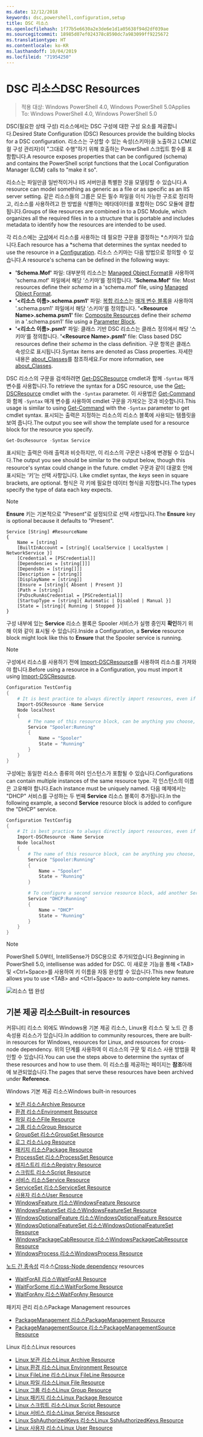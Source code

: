 ```yaml
---
ms.date: 12/12/2018
keywords: dsc,powershell,configuration,setup
title: DSC 리소스
ms.openlocfilehash: 1f77b5e6630a2e3de6e1d1a05638f94d2df039ae
ms.sourcegitcommit: 18985d07ef024378c8590dc7a983099ff9225672
ms.translationtype: HT
ms.contentlocale: ko-KR
ms.lasthandoff: 10/04/2019
ms.locfileid: "71954250"
---
```

# <a name="dsc-resources"></a><span data-ttu-id="1e026-103">DSC 리소스</span><span class="sxs-lookup"><span data-stu-id="1e026-103">DSC Resources</span></span>

><span data-ttu-id="1e026-104">적용 대상: Windows PowerShell 4.0, Windows PowerShell 5.0</span><span class="sxs-lookup"><span data-stu-id="1e026-104">Applies To: Windows PowerShell 4.0, Windows PowerShell 5.0</span></span>

<span data-ttu-id="1e026-105">DSC(필요한 상태 구성) 리소스에서는 DSC 구성에 대한 구성 요소를 제공합니다.</span><span class="sxs-lookup"><span data-stu-id="1e026-105">Desired State Configuration (DSC) Resources provide the building blocks for a DSC configuration.</span></span> <span data-ttu-id="1e026-106">리소스는 구성할 수 있는 속성(스키마)을 노출하고 LCM(로컬 구성 관리자)이 "그대로 수행"하기 위해 호출하는 PowerShell 스크립트 함수를 포함합니다.</span><span class="sxs-lookup"><span data-stu-id="1e026-106">A resource exposes properties that can be configured (schema) and contains the PowerShell script functions that the Local Configuration Manager (LCM) calls to "make it so".</span></span>

<span data-ttu-id="1e026-107">리소스는 파일만큼 일반적이거나 IIS 서버만큼 특별한 것을 모델링할 수 있습니다.</span><span class="sxs-lookup"><span data-stu-id="1e026-107">A resource can model something as generic as a file or as specific as an IIS server setting.</span></span>  <span data-ttu-id="1e026-108">같은 리소스들의 그룹은 모든 필수 파일을 이식 가능한 구조로 정리하고, 리소스를 사용하려고 한 방법을 식별하는 메타데이터를 포함하는 DSC 모듈에 결합됩니다.</span><span class="sxs-lookup"><span data-stu-id="1e026-108">Groups of like resources are combined in to a DSC Module, which organizes all the required files in to a structure that is portable and includes metadata to identify how the resources are intended to be used.</span></span>

<span data-ttu-id="1e026-109">각 리소스에는 [구성](../configurations/configurations.md)에서 리소스를 사용하는 데 필요한 구문을 결정하는 \*스키마가 있습니다.</span><span class="sxs-lookup"><span data-stu-id="1e026-109">Each resource has a \*schema that determines the syntax needed to use the resource in a [Configuration](../configurations/configurations.md).</span></span> <span data-ttu-id="1e026-110">리소스 스키마는 다음 방법으로 정의할 수 있습니다.</span><span class="sxs-lookup"><span data-stu-id="1e026-110">A resource's schema can be defined in the following ways:</span></span>

- <span data-ttu-id="1e026-111">**'Schema.Mof'** 파일: 대부분의 리소스는 [Managed Object Format](/windows/desktop/wmisdk/managed-object-format--mof-)을 사용하여 'schema.mof' 파일에서 해당 ‘스키마’를 정의합니다. </span><span class="sxs-lookup"><span data-stu-id="1e026-111">**'Schema.Mof'** file: Most resources define their *schema* in a 'schema.mof' file, using [Managed Object Format](/windows/desktop/wmisdk/managed-object-format--mof-).</span></span>
- <span data-ttu-id="1e026-112">**'\<리소스 이름\>.schema.psm1'** 파일: [복합 리소스](../configurations/compositeConfigs.md)는 [매개 변수 블록](/powershell/module/microsoft.powershell.core/about/about_functions?view=powershell-6#functions-with-parameters)을 사용하여 '<ResourceName>.schema.psm1' 파일에서 해당 ‘스키마’를 정의합니다. </span><span class="sxs-lookup"><span data-stu-id="1e026-112">**'\<Resource Name\>.schema.psm1'** file: [Composite Resources](../configurations/compositeConfigs.md) define their *schema* in a '<ResourceName>.schema.psm1' file using a [Parameter Block](/powershell/module/microsoft.powershell.core/about/about_functions?view=powershell-6#functions-with-parameters).</span></span>
- <span data-ttu-id="1e026-113">**'\<리소스 이름\>.psm1'** 파일: 클래스 기반 DSC 리소스는 클래스 정의에서 해당 ‘스키마’를 정의합니다. </span><span class="sxs-lookup"><span data-stu-id="1e026-113">**'\<Resource Name\>.psm1'** file: Class based DSC resources define their *schema* in the class definition.</span></span> <span data-ttu-id="1e026-114">구문 항목은 클래스 속성으로 표시됩니다.</span><span class="sxs-lookup"><span data-stu-id="1e026-114">Syntax items are denoted as Class properties.</span></span> <span data-ttu-id="1e026-115">자세한 내용은 [about_Classes](/powershell/module/psdesiredstateconfiguration/about/about_classes_and_dsc)를 참조하세요.</span><span class="sxs-lookup"><span data-stu-id="1e026-115">For more information, see [about_Classes](/powershell/module/psdesiredstateconfiguration/about/about_classes_and_dsc).</span></span>

<span data-ttu-id="1e026-116">DSC 리소스의 구문을 검색하려면 [Get-DSCResource](/powershell/module/PSDesiredStateConfiguration/Get-DscResource) cmdlet과 함께 `-Syntax` 매개 변수를 사용합니다.</span><span class="sxs-lookup"><span data-stu-id="1e026-116">To retrieve the syntax for a DSC resource, use the [Get-DSCResource](/powershell/module/PSDesiredStateConfiguration/Get-DscResource) cmdlet with the `-Syntax` parameter.</span></span> <span data-ttu-id="1e026-117">이 사용법은 [Get-Command](/powershell/module/microsoft.powershell.core/get-command)와 함께 `-Syntax` 매개 변수를 사용하여 cmdlet 구문을 가져오는 것과 비슷합니다.</span><span class="sxs-lookup"><span data-stu-id="1e026-117">This usage is similar to using [Get-Command](/powershell/module/microsoft.powershell.core/get-command) with the `-Syntax` parameter to get cmdlet syntax.</span></span> <span data-ttu-id="1e026-118">표시되는 출력은 지정하는 리소스의 리소스 블록에 사용되는 템플릿을 보여 줍니다.</span><span class="sxs-lookup"><span data-stu-id="1e026-118">The output you see will show the template used for a resource block for the resource you specify.</span></span>

```powershell
Get-DscResource -Syntax Service
```

<span data-ttu-id="1e026-119">표시되는 출력은 아래 출력과 비슷하지만, 이 리소스의 구문은 나중에 변경될 수 있습니다.</span><span class="sxs-lookup"><span data-stu-id="1e026-119">The output you see should be similar to the output below, though this resource's syntax could change in the future.</span></span> <span data-ttu-id="1e026-120">cmdlet 구문과 같이 대괄호 안에 표시되는 ‘키’는 선택 사항입니다. </span><span class="sxs-lookup"><span data-stu-id="1e026-120">Like cmdlet syntax, the *keys* seen in square brackets, are optional.</span></span> <span data-ttu-id="1e026-121">형식은 각 키에 필요한 데이터 형식을 지정합니다.</span><span class="sxs-lookup"><span data-stu-id="1e026-121">The types specify the type of data each key expects.</span></span>

> [!NOTE]
> <span data-ttu-id="1e026-122">**Ensure** 키는 기본적으로 "Present"로 설정되므로 선택 사항입니다.</span><span class="sxs-lookup"><span data-stu-id="1e026-122">The **Ensure** key is optional because it defaults to "Present".</span></span>

```output
Service [String] #ResourceName
{
    Name = [string]
    [BuiltInAccount = [string]{ LocalService | LocalSystem | NetworkService }]
    [Credential = [PSCredential]]
    [Dependencies = [string[]]]
    [DependsOn = [string[]]]
    [Description = [string]]
    [DisplayName = [string]]
    [Ensure = [string]{ Absent | Present }]
    [Path = [string]]
    [PsDscRunAsCredential = [PSCredential]]
    [StartupType = [string]{ Automatic | Disabled | Manual }]
    [State = [string]{ Running | Stopped }]
}
```

<span data-ttu-id="1e026-123">구성 내부에 있는 **Service** 리소스 블록은 Spooler 서비스가 실행 중인지 **확인**하기 위해 이와 같이 표시될 수 있습니다.</span><span class="sxs-lookup"><span data-stu-id="1e026-123">Inside a Configuration, a **Service** resource block might look like this to **Ensure** that the Spooler service is running.</span></span>

> [!NOTE]
> <span data-ttu-id="1e026-124">구성에서 리소스를 사용하기 전에 [Import-DSCResource](../configurations/import-dscresource.md)를 사용하여 리소스를 가져와야 합니다.</span><span class="sxs-lookup"><span data-stu-id="1e026-124">Before using a resource in a Configuration, you must import it using [Import-DSCResource](../configurations/import-dscresource.md).</span></span>

```powershell
Configuration TestConfig
{
    # It is best practice to always directly import resources, even if the resource is a built-in resource.
    Import-DSCResource -Name Service
    Node localhost
    {
        # The name of this resource block, can be anything you choose, as long as it is of type [String] as indicated by the schema.
        Service "Spooler:Running"
        {
            Name = "Spooler"
            State = "Running"
        }
    }
}
```

<span data-ttu-id="1e026-125">구성에는 동일한 리소스 종류의 여러 인스턴스가 포함될 수 있습니다.</span><span class="sxs-lookup"><span data-stu-id="1e026-125">Configurations can contain multiple instances of the same resource type.</span></span> <span data-ttu-id="1e026-126">각 인스턴스의 이름은 고유해야 합니다.</span><span class="sxs-lookup"><span data-stu-id="1e026-126">Each instance must be uniquely named.</span></span> <span data-ttu-id="1e026-127">다음 예제에서는 "DHCP" 서비스를 구성하는 두 번째 **Service** 리소스 블록이 추가됩니다.</span><span class="sxs-lookup"><span data-stu-id="1e026-127">In the following example, a second **Service** resource block is added to configure the "DHCP" service.</span></span>

```powershell
Configuration TestConfig
{
    # It is best practice to always directly import resources, even if the resource is a built-in resource.
    Import-DSCResource -Name Service
    Node localhost
    {
        # The name of this resource block, can be anything you choose, as long as it is of type [String] as indicated by the schema.
        Service "Spooler:Running"
        {
            Name = "Spooler"
            State = "Running"
        }

        # To configure a second service resource block, add another Service resource block and use a unique name.
        Service "DHCP:Running"
        {
            Name = "DHCP"
            State = "Running"
        }
    }
}
```

> [!NOTE]
> <span data-ttu-id="1e026-128">PowerShell 5.0부터, IntelliSense가 DSC용으로 추가되었습니다.</span><span class="sxs-lookup"><span data-stu-id="1e026-128">Beginning in PowerShell 5.0, intellisense was added for DSC.</span></span> <span data-ttu-id="1e026-129">이 새로운 기능을 통해 \<TAB\> 및 \<Ctrl+Space\>를 사용하여 키 이름을 자동 완성할 수 있습니다.</span><span class="sxs-lookup"><span data-stu-id="1e026-129">This new feature allows you to use \<TAB\> and \<Ctrl+Space\> to auto-complete key names.</span></span>

![리소스 탭 완성](../media/resource-tabcompletion.png)

## <a name="built-in-resources"></a><span data-ttu-id="1e026-131">기본 제공 리소스</span><span class="sxs-lookup"><span data-stu-id="1e026-131">Built-in resources</span></span>

<span data-ttu-id="1e026-132">커뮤니티 리소스 외에도 Windows용 기본 제공 리소스, Linux용 리소스 및 노드 간 종속성용 리소스가 있습니다.</span><span class="sxs-lookup"><span data-stu-id="1e026-132">In addition to community resources, there are built-in resources for Windows, resources for Linux, and resources for cross-node dependency.</span></span> <span data-ttu-id="1e026-133">위의 단계를 사용하여 이 리소스의 구문 및 리소스 사용 방법을 확인할 수 있습니다.</span><span class="sxs-lookup"><span data-stu-id="1e026-133">You can use the steps above to determine the syntax of these resources and how to use them.</span></span> <span data-ttu-id="1e026-134">이 리소스를 제공하는 페이지는 **참조**아래에 보관되었습니다.</span><span class="sxs-lookup"><span data-stu-id="1e026-134">The pages that serve these resources have been archived under **Reference**.</span></span>

<span data-ttu-id="1e026-135">Windows 기본 제공 리소스</span><span class="sxs-lookup"><span data-stu-id="1e026-135">Windows built-in resources</span></span>

* [<span data-ttu-id="1e026-136">보관 리소스</span><span class="sxs-lookup"><span data-stu-id="1e026-136">Archive Resource</span></span>](../reference/resources/windows/archiveResource.md)
* [<span data-ttu-id="1e026-137">환경 리소스</span><span class="sxs-lookup"><span data-stu-id="1e026-137">Environment Resource</span></span>](../reference/resources/windows/environmentResource.md)
* [<span data-ttu-id="1e026-138">파일 리소스</span><span class="sxs-lookup"><span data-stu-id="1e026-138">File Resource</span></span>](../reference/resources/windows/fileResource.md)
* [<span data-ttu-id="1e026-139">그룹 리소스</span><span class="sxs-lookup"><span data-stu-id="1e026-139">Group Resource</span></span>](../reference/resources/windows/groupResource.md)
* [<span data-ttu-id="1e026-140">GroupSet 리소스</span><span class="sxs-lookup"><span data-stu-id="1e026-140">GroupSet Resource</span></span>](../reference/resources/windows/groupSetResource.md)
* [<span data-ttu-id="1e026-141">로그 리소스</span><span class="sxs-lookup"><span data-stu-id="1e026-141">Log Resource</span></span>](../reference/resources/windows/logResource.md)
* [<span data-ttu-id="1e026-142">패키지 리소스</span><span class="sxs-lookup"><span data-stu-id="1e026-142">Package Resource</span></span>](../reference/resources/windows/packageResource.md)
* [<span data-ttu-id="1e026-143">ProcessSet 리소스</span><span class="sxs-lookup"><span data-stu-id="1e026-143">ProcessSet Resource</span></span>](../reference/resources/windows/ProcessSetResource.md)
* [<span data-ttu-id="1e026-144">레지스트리 리소스</span><span class="sxs-lookup"><span data-stu-id="1e026-144">Registry Resource</span></span>](../reference/resources/windows/registryResource.md)
* [<span data-ttu-id="1e026-145">스크립트 리소스</span><span class="sxs-lookup"><span data-stu-id="1e026-145">Script Resource</span></span>](../reference/resources/windows/scriptResource.md)
* [<span data-ttu-id="1e026-146">서비스 리소스</span><span class="sxs-lookup"><span data-stu-id="1e026-146">Service Resource</span></span>](../reference/resources/windows/serviceResource.md)
* [<span data-ttu-id="1e026-147">ServiceSet 리소스</span><span class="sxs-lookup"><span data-stu-id="1e026-147">ServiceSet Resource</span></span>](../reference/resources/windows/serviceSetResource.md)
* [<span data-ttu-id="1e026-148">사용자 리소스</span><span class="sxs-lookup"><span data-stu-id="1e026-148">User Resource</span></span>](../reference/resources/windows/userResource.md)
* [<span data-ttu-id="1e026-149">WindowsFeature 리소스</span><span class="sxs-lookup"><span data-stu-id="1e026-149">WindowsFeature Resource</span></span>](../reference/resources/windows/windowsFeatureResource.md)
* [<span data-ttu-id="1e026-150">WindowsFeatureSet 리소스</span><span class="sxs-lookup"><span data-stu-id="1e026-150">WindowsFeatureSet Resource</span></span>](../reference/resources/windows/windowsFeatureSetResource.md)
* [<span data-ttu-id="1e026-151">WindowsOptionalFeature 리소스</span><span class="sxs-lookup"><span data-stu-id="1e026-151">WindowsOptionalFeature Resource</span></span>](../reference/resources/windows/windowsOptionalFeatureResource.md)
* [<span data-ttu-id="1e026-152">WindowsOptionalFeatureSet 리소스</span><span class="sxs-lookup"><span data-stu-id="1e026-152">WindowsOptionalFeatureSet Resource</span></span>](../reference/resources/windows/windowsOptionalFeatureSetResource.md)
* [<span data-ttu-id="1e026-153">WindowsPackageCabResource 리소스</span><span class="sxs-lookup"><span data-stu-id="1e026-153">WindowsPackageCabResource Resource</span></span>](../reference/resources/windows/windowsPackageCabResource.md)
* [<span data-ttu-id="1e026-154">WindowsProcess 리소스</span><span class="sxs-lookup"><span data-stu-id="1e026-154">WindowsProcess Resource</span></span>](../reference/resources/windows/windowsProcessResource.md)

<span data-ttu-id="1e026-155">[노드 간 종속성](../configurations/crossNodeDependencies.md) 리소스</span><span class="sxs-lookup"><span data-stu-id="1e026-155">[Cross-Node dependency](../configurations/crossNodeDependencies.md) resources</span></span>

* [<span data-ttu-id="1e026-156">WaitForAll 리소스</span><span class="sxs-lookup"><span data-stu-id="1e026-156">WaitForAll Resource</span></span>](../reference/resources/windows/waitForAllResource.md)
* [<span data-ttu-id="1e026-157">WaitForSome 리소스</span><span class="sxs-lookup"><span data-stu-id="1e026-157">WaitForSome Resource</span></span>](../reference/resources/windows/waitForSomeResource.md)
* [<span data-ttu-id="1e026-158">WaitForAny 리소스</span><span class="sxs-lookup"><span data-stu-id="1e026-158">WaitForAny Resource</span></span>](../reference/resources/windows/waitForAnyResource.md)

<span data-ttu-id="1e026-159">패키지 관리 리소스</span><span class="sxs-lookup"><span data-stu-id="1e026-159">Package Management resources</span></span>

* [<span data-ttu-id="1e026-160">PackageManagement 리소스</span><span class="sxs-lookup"><span data-stu-id="1e026-160">PackageManagement Resource</span></span>](../reference/resources/packagemanagement/PackageManagementDscResource.md)
* [<span data-ttu-id="1e026-161">PackageManagementSource 리소스</span><span class="sxs-lookup"><span data-stu-id="1e026-161">PackageManagementSource Resource</span></span>](../reference/resources/packagemanagement/PackageManagementSourceDscResource.md)

<span data-ttu-id="1e026-162">Linux 리소스</span><span class="sxs-lookup"><span data-stu-id="1e026-162">Linux resources</span></span>

* [<span data-ttu-id="1e026-163">Linux 보관 리소스</span><span class="sxs-lookup"><span data-stu-id="1e026-163">Linux Archive Resource</span></span>](../reference/resources/linux/lnxArchiveResource.md)
* [<span data-ttu-id="1e026-164">Linux 환경 리소스</span><span class="sxs-lookup"><span data-stu-id="1e026-164">Linux Environment Resource</span></span>](../reference/resources/linux/lnxEnvironmentResource.md)
* [<span data-ttu-id="1e026-165">Linux FileLine 리소스</span><span class="sxs-lookup"><span data-stu-id="1e026-165">Linux FileLine Resource</span></span>](../reference/resources/linux/lnxFileLineResource.md)
* [<span data-ttu-id="1e026-166">Linux 파일 리소스</span><span class="sxs-lookup"><span data-stu-id="1e026-166">Linux File Resource</span></span>](../reference/resources/linux/lnxFileResource.md)
* [<span data-ttu-id="1e026-167">Linux 그룹 리소스</span><span class="sxs-lookup"><span data-stu-id="1e026-167">Linux Group Resource</span></span>](../reference/resources/linux/lnxGroupResource.md)
* [<span data-ttu-id="1e026-168">Linux 패키지 리소스</span><span class="sxs-lookup"><span data-stu-id="1e026-168">Linux Package Resource</span></span>](../reference/resources/linux/lnxPackageResource.md)
* [<span data-ttu-id="1e026-169">Linux 스크립트 리소스</span><span class="sxs-lookup"><span data-stu-id="1e026-169">Linux Script Resource</span></span>](../reference/resources/linux/lnxScriptResource.md)
* [<span data-ttu-id="1e026-170">Linux 서비스 리소스</span><span class="sxs-lookup"><span data-stu-id="1e026-170">Linux Service Resource</span></span>](../reference/resources/linux/lnxServiceResource.md)
* [<span data-ttu-id="1e026-171">Linux SshAuthorizedKeys 리소스</span><span class="sxs-lookup"><span data-stu-id="1e026-171">Linux SshAuthorizedKeys Resource</span></span>](../reference/resources/linux/lnxSshAuthorizedKeysResource.md)
* [<span data-ttu-id="1e026-172">Linux 사용자 리소스</span><span class="sxs-lookup"><span data-stu-id="1e026-172">Linux User Resource</span></span>](../reference/resources/linux/lnxUserResource.md)
